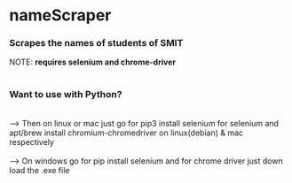 # nameScraper

<h3>Scrapes the names of students of SMIT</h3>

NOTE: <strong>requires selenium and chrome-driver</strong><br><br>
<h3>Want to use with Python?</h3><br>
--> Then on linux or mac just go for pip3 install selenium for selenium and <br>apt/brew install chromium-chromedriver on linux(debian) & mac respectively<br><br>
--> On windows go for pip install selenium and for chrome driver just down load the .exe file

